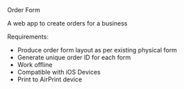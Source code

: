 Order Form

A web app to create orders for a business

Requirements:

* Produce order form layout as per existing physical form
* Generate unique order ID for each form
* Work offline
* Compatible with iOS Devices
* Print to AirPrint device